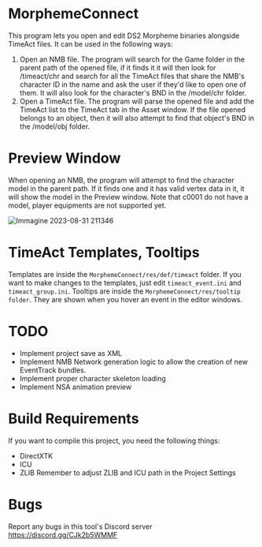 # MorphemeConnect
This program lets you open and edit DS2 Morpheme binaries alongside TimeAct files.
It can be used in the following ways:
1) Open an NMB file. The program will search for the Game folder in the parent path of the opened file, if it finds it it will then look for /timeact/chr and search for all the TimeAct files that share the NMB's character ID in the name and ask the user if they'd like to open one of them. It will also look for the character's BND in the /model/chr folder.
2) Open a TimeAct file. The program will parse the opened file and add the TimeAct list to the TimeAct tab in the Asset window. If the file opened belongs to an object, then it will also attempt to find that object's BND in the /model/obj folder.

# Preview Window
When opening an NMB, the program will attempt to find the character model in the parent path. If it finds one and it has valid vertex data in it, it will show the model in the Preview window. Note that c0001 do not have a model, player equipments are not supported yet.

![Immagine 2023-08-31 211346](https://github.com/LordRadai/MorphemeConnect/assets/22768664/9eac1a67-eb14-4d2b-a3b1-c18dcf99c0b0)

# TimeAct Templates, Tooltips
Templates are inside the `MorphemeConnect/res/def/timeact` folder. If you want to make changes to the templates, just edit `timeact_event.ini` and `timeact_group.ini`.
Tooltips are inside the `MorphemeConnect/res/tooltip folder`. They are shown when you hover an event in the editor windows.

# TODO
* Implement project save as XML
* Implement NMB Network generation logic to allow the creation of new EventTrack bundles.
* Implement proper character skeleton loading
* Implement NSA animation preview

# Build Requirements
If you want to compile this project, you need the following things:
* DirectXTK
* ICU
* ZLIB
Remember to adjust ZLIB and ICU path in the Project Settings

# Bugs
Report any bugs in this tool's Discord server
https://discord.gg/CJk2b5WMMF
